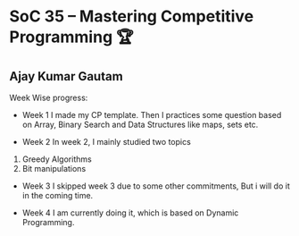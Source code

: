# SoC 35 – Mastering Competitive Programming 🏆

## Ajay Kumar Gautam

Week Wise progress:

- Week 1
I made my CP template.
Then I practices some question based on Array, Binary Search and Data Structures like maps, sets etc.

- Week 2
In week 2, I mainly studied two topics
1. Greedy Algorithms
2. Bit manipulations

- Week 3
I skipped week 3 due to some other commitments, But i will do it in the coming time.

- Week 4
I am currently doing it, which is based on Dynamic Programming.